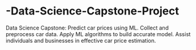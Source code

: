 # -Data-Science-Capstone-Project
Data Science Capstone: Predict car prices using ML. Collect and preprocess car data. Apply ML algorithms to build accurate model. Assist individuals and businesses in effective car price estimation.
